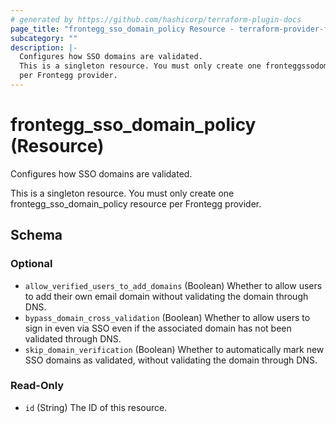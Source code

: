 ```yaml
---
# generated by https://github.com/hashicorp/terraform-plugin-docs
page_title: "frontegg_sso_domain_policy Resource - terraform-provider-frontegg"
subcategory: ""
description: |-
  Configures how SSO domains are validated.
  This is a singleton resource. You must only create one fronteggssodomain_policy resource
  per Frontegg provider.
---
```


# frontegg_sso_domain_policy (Resource)

Configures how SSO domains are validated.

This is a singleton resource. You must only create one frontegg_sso_domain_policy resource
per Frontegg provider.



<!-- schema generated by tfplugindocs -->
## Schema

### Optional

- `allow_verified_users_to_add_domains` (Boolean) Whether to allow users to add their own email domain without validating the domain through DNS.
- `bypass_domain_cross_validation` (Boolean) Whether to allow users to sign in even via SSO even if the associated domain has not been validated through DNS.
- `skip_domain_verification` (Boolean) Whether to automatically mark new SSO domains as validated, without validating the domain through DNS.

### Read-Only

- `id` (String) The ID of this resource.
